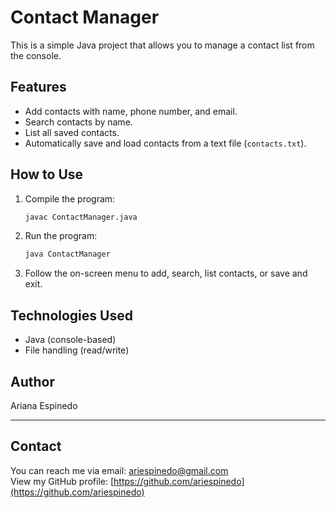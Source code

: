 # Contact Manager

This is a simple Java project that allows you to manage a contact list from the console.

## Features

- Add contacts with name, phone number, and email.
- Search contacts by name.
- List all saved contacts.
- Automatically save and load contacts from a text file (`contacts.txt`).

## How to Use

1. Compile the program:
   ```bash
   javac ContactManager.java
   ```
2. Run the program:
   ```bash
   java ContactManager
   ```
3. Follow the on-screen menu to add, search, list contacts, or save and exit.

## Technologies Used

- Java (console-based)
- File handling (read/write)

## Author

Ariana Espinedo

---

## Contact

You can reach me via email: ariespinedo@gmail.com  
View my GitHub profile: [https://github.com/ariespinedo](https://github.com/ariespinedo)
